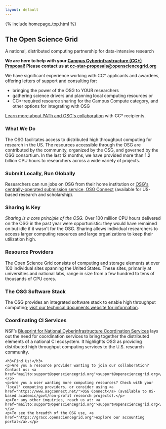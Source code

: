 ```yaml
---
layout: default
---
```


{% include homepage_top.html %}

## The Open Science Grid

A national, distributed computing partnership for data-intensive research

<div id="osg-special-banner">
  <p class="special-banner-1"><strong>We are here to help with your <a href="https://www.nsf.gov/funding/pgm_summ.jsp?pims_id=504748">Campus Cyberinfrastructure (CC*) Proposal!</a> Please contact us at <a href="mailto:cc-star-proposals@opensciencegrid.org">cc-star-proposals@opensciencegrid.org</a></strong></p>
  <p class="special-banner-1" style="margin-bottom: 0.5ex;">
    We have significant experience working with CC* applicants and awardees, offering letters of support and consulting for:
  </p>
  <ul>
    <li>bringing the power of the OSG to YOUR researchers</li>
    <li>
        gathering science drivers and planning local computing resources or
    </li>
    <li>CC*-required resource sharing for the Campus Compute category, and other options for integrating with OSG</li>
  </ul>

  <p class="special-banner-1" style="margin-bottom: 0.5ex;">
    <a href="https://opensciencegrid.org/campus-cyberinfrastructure">Learn more about PATh and OSG's collaboration</a> with CC* recipients.
  </p>
</div>

<div class="row">
  <div class="col-lg-4">
    <h3>What We Do</h3>
    <p>The OSG facilitates access to distributed high throughput computing for research in the US.
    The resources accessible through the OSG are contributed by the community, organized by the OSG, and governed by the OSG consortium.
    In the last 12 months, we have provided more than 1.2 billion CPU hours to researchers across a wide variety of projects.
    </p>
  </div>
  <div class="col-lg-4">
    <h3>Submit Locally, Run Globally</h3>
    <p>Researchers can run jobs on OSG from their home institution or <a href="https://www.osgconnect.net/">OSG's centrally-operated submission service, OSG Connect</a> (available for US-based research and scholarship).</p>
  </div>
  <div class="col-lg-4">
    <h3>Sharing Is Key</h3>
    <p><em>Sharing is a core principle of the OSG.</em>  Over 100 million CPU hours delivered on the OSG in the past year were opportunistic: they would have remained on but idle
if it wasn't for the OSG. Sharing allows individual researchers to access larger computing resources and large organizations to keep their utilization high.</p>
  </div>
</div>
<div class="row">
  <div class="col-lg-4">
    <h3>Resource Providers</h3>
    <p>The Open Science Grid consists of computing and storage elements at over 100 individual sites spanning the United States.
    These sites, primarily at universities and national labs, range in size from a few hundred to tens of thousands of CPU cores.</p>
  </div>
  <div class="col-lg-4">
    <h3>The OSG Software Stack</h3>
    <p>The OSG provides an integrated software stack to enable high throughput computing; <a href="docs/">visit our technical documents website for information</a>.</p>
  </div>
  <div class="col-lg-4">
    <h3>Coordinating CI Services</h3>
    <p>
      NSF’s
      <a href="https://www.nsf.gov/cise/oac/vision/blueprint-2019/nsf-aci-blueprint-services.pdf">Blueprint
        for National Cyberinfrastructure Coordination Services</a>
      lays out the need for coordination services to bring together the distributed elements of a national CI ecosystem.
      It highlights OSG as providing distributed high throughput computing services to the U.S. research community.
    </p>
  </div>
</div>
<div class="row">
  <div class="col-lg-12">
    
    <h3>Find Us!</h3>
    <p>Are you a resource provider wanting to join our collaboration? Contact us: <a href="mailto:support@opensciencegrid.org">support@opensciencegrid.org</a>.</p>
    <p>Are you a user wanting more computing resources? Check with your 'local' computing providers, or consider using <a href="https://www.osgconnect.net/">OSG Connect</a> (available to US-based academic/govt/non-profit research projects).</p>
    <p>For any other inquiries, reach us at: <a href="mailto:support@opensciencegrid.org">support@opensciencegrid.org</a>.</p>
    <p>To see the breadth of the OSG use, <a href="https://gracc.opensciencegrid.org">explore our accounting portal</a>.</p>
  </div>
</div>
